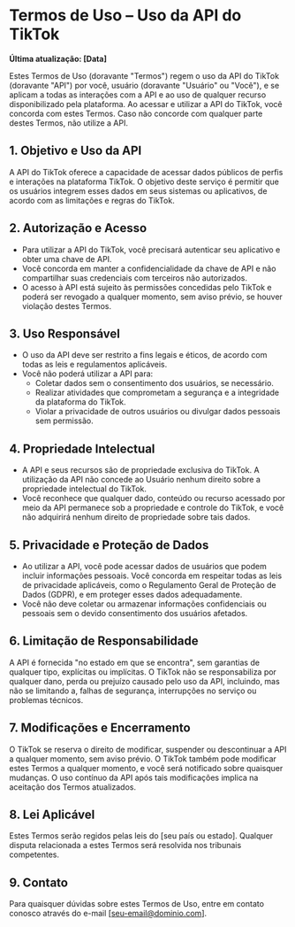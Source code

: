 # Termos de Uso – Uso da API do TikTok

**Última atualização: [Data]**

Estes Termos de Uso (doravante "Termos") regem o uso da API do TikTok (doravante "API") por você, usuário (doravante "Usuário" ou "Você"), e se aplicam a todas as interações com a API e ao uso de qualquer recurso disponibilizado pela plataforma. Ao acessar e utilizar a API do TikTok, você concorda com estes Termos. Caso não concorde com qualquer parte destes Termos, não utilize a API.

## 1. Objetivo e Uso da API
A API do TikTok oferece a capacidade de acessar dados públicos de perfis e interações na plataforma TikTok. O objetivo deste serviço é permitir que os usuários integrem esses dados em seus sistemas ou aplicativos, de acordo com as limitações e regras do TikTok.

## 2. Autorização e Acesso
- Para utilizar a API do TikTok, você precisará autenticar seu aplicativo e obter uma chave de API.
- Você concorda em manter a confidencialidade da chave de API e não compartilhar suas credenciais com terceiros não autorizados.
- O acesso à API está sujeito às permissões concedidas pelo TikTok e poderá ser revogado a qualquer momento, sem aviso prévio, se houver violação destes Termos.

## 3. Uso Responsável
- O uso da API deve ser restrito a fins legais e éticos, de acordo com todas as leis e regulamentos aplicáveis.
- Você não poderá utilizar a API para:
  - Coletar dados sem o consentimento dos usuários, se necessário.
  - Realizar atividades que comprometam a segurança e a integridade da plataforma do TikTok.
  - Violar a privacidade de outros usuários ou divulgar dados pessoais sem permissão.

## 4. Propriedade Intelectual
- A API e seus recursos são de propriedade exclusiva do TikTok. A utilização da API não concede ao Usuário nenhum direito sobre a propriedade intelectual do TikTok.
- Você reconhece que qualquer dado, conteúdo ou recurso acessado por meio da API permanece sob a propriedade e controle do TikTok, e você não adquirirá nenhum direito de propriedade sobre tais dados.

## 5. Privacidade e Proteção de Dados
- Ao utilizar a API, você pode acessar dados de usuários que podem incluir informações pessoais. Você concorda em respeitar todas as leis de privacidade aplicáveis, como o Regulamento Geral de Proteção de Dados (GDPR), e em proteger esses dados adequadamente.
- Você não deve coletar ou armazenar informações confidenciais ou pessoais sem o devido consentimento dos usuários afetados.

## 6. Limitação de Responsabilidade
A API é fornecida "no estado em que se encontra", sem garantias de qualquer tipo, explícitas ou implícitas. O TikTok não se responsabiliza por qualquer dano, perda ou prejuízo causado pelo uso da API, incluindo, mas não se limitando a, falhas de segurança, interrupções no serviço ou problemas técnicos.

## 7. Modificações e Encerramento
O TikTok se reserva o direito de modificar, suspender ou descontinuar a API a qualquer momento, sem aviso prévio. O TikTok também pode modificar estes Termos a qualquer momento, e você será notificado sobre quaisquer mudanças. O uso contínuo da API após tais modificações implica na aceitação dos Termos atualizados.

## 8. Lei Aplicável
Estes Termos serão regidos pelas leis do [seu país ou estado]. Qualquer disputa relacionada a estes Termos será resolvida nos tribunais competentes.

## 9. Contato
Para quaisquer dúvidas sobre estes Termos de Uso, entre em contato conosco através do e-mail [seu-email@dominio.com].
